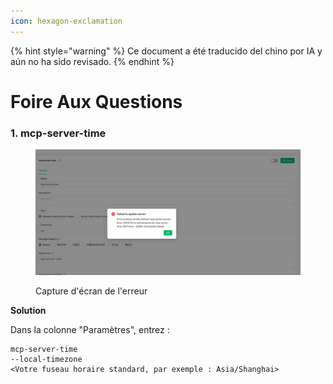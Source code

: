 ```yaml
---
icon: hexagon-exclamation
---
```


{% hint style="warning" %}
Ce document a été traducido del chino por IA y aún no ha sido revisado.
{% endhint %}

# Foire Aux Questions

### 1. mcp-server-time

<figure><img src="../../.gitbook/assets/telegram-cloud-photo-size-5-6068931438453048569-y.jpg" alt=""><figcaption><p>Capture d'écran de l'erreur</p></figcaption></figure>

**Solution**&#x20;

Dans la colonne "Paramètres", entrez :

```
mcp-server-time
--local-timezone
<Votre fuseau horaire standard, par exemple : Asia/Shanghai>
```